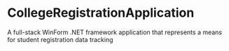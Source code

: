 # CollegeRegistrationApplication
A full-stack WinForm .NET framework application that represents a means for student registration data tracking
